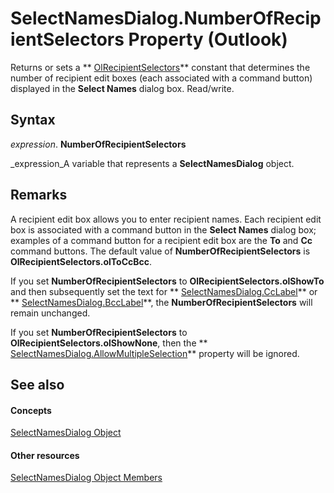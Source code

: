 
# SelectNamesDialog.NumberOfRecipientSelectors Property (Outlook)

Returns or sets a  ** [OlRecipientSelectors](d7025d23-ef48-eeab-26b6-ea5ebee58c8e.md)** constant that determines the number of recipient edit boxes (each associated with a command button) displayed in the **Select Names** dialog box. Read/write.


## Syntax

 _expression_. **NumberOfRecipientSelectors**

 _expression_A variable that represents a  **SelectNamesDialog** object.


## Remarks

A recipient edit box allows you to enter recipient names. Each recipient edit box is associated with a command button in the  **Select Names** dialog box; examples of a command button for a recipient edit box are the **To** and **Cc** command buttons. The default value of **NumberOfRecipientSelectors** is **OlRecipientSelectors.olToCcBcc**.

If you set  **NumberOfRecipientSelectors** to **OlRecipientSelectors.olShowTo** and then subsequently set the text for ** [SelectNamesDialog.CcLabel](b28def6f-725c-ba65-cf7f-4abbc7ba3cb8.md)** or ** [SelectNamesDialog.BccLabel](9c826c3e-c7d3-6fd0-f900-24ba31925681.md)**, the  **NumberOfRecipientSelectors** will remain unchanged.

If you set  **NumberOfRecipientSelectors** to **OlRecipientSelectors.olShowNone**, then the  ** [SelectNamesDialog.AllowMultipleSelection](e8b67f2a-b6c1-16af-6762-801536d4f93f.md)** property will be ignored.


## See also


#### Concepts


 [SelectNamesDialog Object](1522736a-3cad-9f1c-4da9-b52a3a01731c.md)
#### Other resources


 [SelectNamesDialog Object Members](0f5546af-f89a-8a8b-ced9-a2d646bf9634.md)
